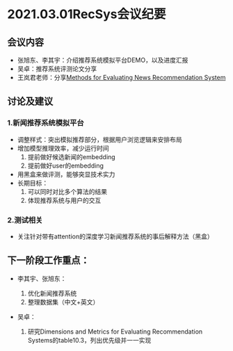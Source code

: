 # 2021.03.01RecSys会议纪要

## 会议内容
- 张旭东、李其宇：介绍推荐系统模拟平台DEMO，以及进度汇报
- 吴卓：推荐系统评测论文分享
- 王岚君老师：分享[Methods for Evaluating News Recommendation System](https://github.com/TjuRecSysTest/Papers/blob/lanjun/papers/survey/References.md)

## 讨论及建议
### 1.新闻推荐系统模拟平台
- 调整样式：突出模拟推荐部分，根据用户浏览逻辑来安排布局
- 增加模型推理效率，减少运行时间
    1. 提前做好候选新闻的embedding
    2. 提前做好user的embedding
- 用黑盒来做评测，能够突显技术实力
- 长期目标：
    1. 可以同时对比多个算法的结果
    2. 体现推荐系统与用户的交互

### 2.测试相关
- 关注针对带有attention的深度学习新闻推荐系统的事后解释方法（黑盒）

## 下一阶段工作重点：
- 李其宇、张旭东：
    1. 优化新闻推荐系统
    2. 整理数据集（中文+英文）
    

- 吴卓：
    1. 研究Dimensions and Metrics for Evaluating Recommendation Systems的table10.3，列出优先级并一一实现

